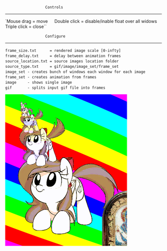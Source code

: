                      Controls
---------------------------------------------------
`Mouse drag   = move``  
``Double click = disable/inable float over all widows``  
``Triple click = close``  

                      Configure
---------------------------------------------------
``frame_size.txt      = rendered image scale [0-infty]``  
``frame_delay.txt     = delay between animation frames``  
``source_location.txt = source images location folder``  
``source_type.txt     = gif/image/image_set/frame_set``  
``image_set - creates bunch of windows each window for each image``  
``frame_set - creates animation from frames``  
``image     - shows single image``  
``gif       - splits input gif file into frames``  
  
![image](scr.png)